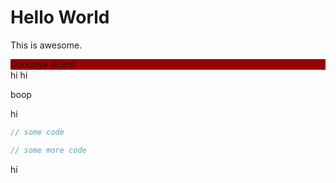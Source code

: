 # Hello World
This is awesome.

<div style="background-color: #990000;">Goodbye World</div>
hi
hi

boop

hi



```javascript
// some code
```

```javascript
// some more code
```

hi
